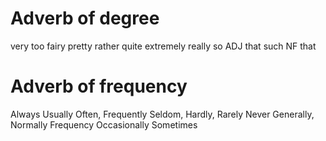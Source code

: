 # Adverb of degree
very
too
fairy
pretty
rather
quite
extremely
really
so ADJ that
such NF that

# Adverb of frequency
Always
Usually
Often, Frequently
Seldom, Hardly, Rarely
Never
Generally, Normally
Frequency
Occasionally
Sometimes


